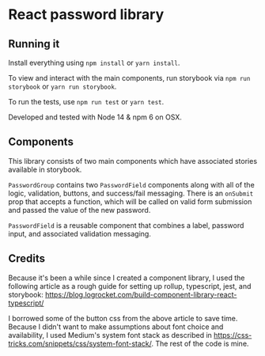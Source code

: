 # React password library

## Running it

Install everything using `npm install` or `yarn install`.

To view and interact with the main components, run storybook via
`npm run storybook` or `yarn run storybook`.

To run the tests, use `npm run test` or `yarn test`.

Developed and tested with Node 14 & npm 6 on OSX.

## Components

This library consists of two main components which have associated stories
available in storybook.

`PasswordGroup` contains two `PasswordField` components along with all of the
logic, validation, buttons, and success/fail messaging. There is an `onSubmit` 
prop that accepts a function, which will be called on valid form submission and 
passed the value of the new password.

`PasswordField` is a reusable component that combines a label, password input,
and associated validation messaging.

## Credits

Because it's been a while since I created a component library, I used the
following article as a rough guide for setting up rollup, typescript, jest, and
storybook: https://blog.logrocket.com/build-component-library-react-typescript/

I borrowed some of the button css from the above article to save time. Because I
didn't want to make assumptions about font choice and availability, I used 
Medium's system font stack as described in 
https://css-tricks.com/snippets/css/system-font-stack/. The rest of the code is 
mine.